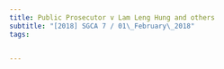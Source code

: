```yaml
---
title: Public Prosecutor v Lam Leng Hung and others 
subtitle: "[2018] SGCA 7 / 01\_February\_2018"
tags:


---
```


